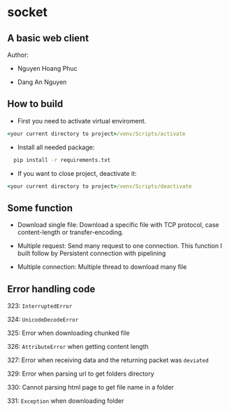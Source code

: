 # socket

## A basic web client

Author: 

- Nguyen Hoang Phuc

- Dang An Nguyen

## How to build

- First you need to activate virtual enviroment.

```cmd
<your current directory to project>/venv/Scripts/activate
```

- Install all needed package:

```cmd
  pip install -r requirements.txt
```

- If you want to close project, deactivate it:

```cmd
<your current directory to project>/venv/Scripts/deactivate
```

## Some function

- Download single file: Download a specific file with TCP protocol, case content-length or transfer-encoding.

- Multiple request: Send many request to one connection. This function I built follow by Persistent connection with pipelining

- Multiple connection: Multiple thread to download many file

## Error handling code

323: `InterruptedError`

324: `UnicodeDecodeError`

325: Error when downloading chunked file

326: `AttributeError` when getting content length

327: Error when receiving data and the returning packet was `deviated`

329: Error when parsing url to get folders directory

330: Cannot parsing html page to get file name in a folder

331: `Exception` when downloading folder
